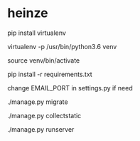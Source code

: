 # heinze

pip install virtualenv

virtualenv -p /usr/bin/python3.6 venv

source venv/bin/activate

pip install -r requirements.txt

change EMAIL_PORT in settings.py if need

./manage.py migrate

./manage.py collectstatic

./manage.py runserver